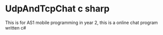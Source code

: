 # UdpAndTcpChat c sharp
 This is for AS1 mobile programming in year 2, this is a online chat program written c#
